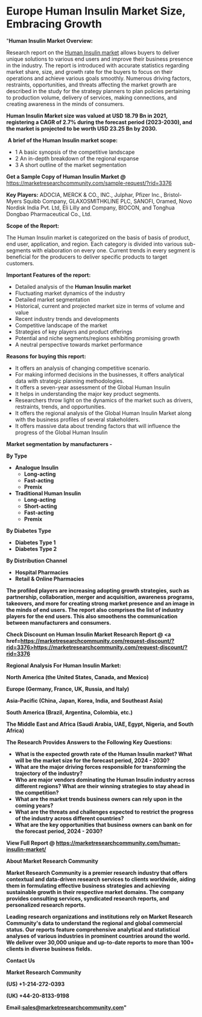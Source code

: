 # Europe Human Insulin Market Size, Embracing Growth
"<strong>Human Insulin Market Overview:</strong>

Research report on the <a href=https://marketresearchcommunity.com/human-insulin-market/>Human Insulin market</a> allows buyers to deliver unique solutions to various end users and improve their business presence in the industry. The report is introduced with accurate statistics regarding market share, size, and growth rate for the buyers to focus on their operations and achieve various goals smoothly. Numerous driving factors, restraints, opportunities, and threats affecting the market growth are described in the study for the strategy planners to plan policies pertaining to production volume, delivery of services, making connections, and creating awareness in the minds of consumers.

<strong>Human Insulin Market size was valued at USD 18.79 Bn in 2021, registering a CAGR of 2.7% during the forecast period (2023-2030), and the market is projected to be worth USD 23.25 Bn by 2030.</strong>

 <Strong>A brief of the Human Insulin market scope:</Strong>
<ul>
 <li>1  A basic synopsis of the competitive landscape</li>
 <li>2  An in-depth breakdown of the regional expanse</li>
 <li>3  A short outline of the market segmentation</li>
</ul>
<strong>Get a Sample Copy of Human Insulin Market @ </b></strong><a href=https://marketresearchcommunity.com/sample-request/?rid=3376><u>https://marketresearchcommunity.com/sample-request/?rid=3376</u></a>

<strong>Key Players:</strong> 
ADOCIA, MERCK &amp; CO., INC., Julphar, Pfizer Inc., Bristol-Myers Squibb Company, GLAXOSMITHKLINE PLC, SANOFI, Oramed, Novo Nordisk India Pvt. Ltd, Eli Lilly and Company, BIOCON, and Tonghua Dongbao Pharmaceutical Co., Ltd.

<strong>Scope of the Report:</strong>

The Human Insulin market is categorized on the basis of basis of product, end user, application, and region. Each category is divided into various sub-segments with elaboration on every one. Current trends in every segment is beneficial for the producers to deliver specific products to target customers.

<strong><b>Important Features of the report:</b></strong>
<ul>
  <li>Detailed analysis of the <strong><b>Human Insulin </b></strong><strong><b>market</b></strong></li>
  <li>Fluctuating market dynamics of the industry</li>
  <li>Detailed market segmentation</li>
  <li>Historical, current and projected market size in terms of volume and value</li>
  <li>Recent industry trends and developments</li>
  <li>Competitive landscape of the market</li>
  <li>Strategies of key players and product offerings</li>
  <li>Potential and niche segments/regions exhibiting promising growth</li>
  <li>A neutral perspective towards market performance</li>
</ul>
<strong><b>Reasons for buying this report:</b></strong>
<ul>
  <li>It offers an analysis of changing competitive scenario.</li>
  <li>For making informed decisions in the businesses, it offers analytical data with strategic planning methodologies.</li>
  <li>It offers a seven-year assessment of the Global Human Insulin</li>
  <li>It helps in understanding the major key product segments.</li>
  <li>Researchers throw light on the dynamics of the market such as drivers, restraints, trends, and opportunities.</li>
  <li>It offers the regional analysis of the Global Human Insulin Market along with the business profiles of several stakeholders.</li>
  <li>It offers massive data about trending factors that will influence the progress of the Global Human Insulin</li>
</ul>

<strong>Market segmentation by manufacturers -</strong>


<strong><strong>By Type</strong></h4>
<ul>
 	<li>Analogue Insulin
<ul>
 	<li>Long-acting</li>
 	<li>Fast-acting</li>
 	<li>Premix</li>
</ul>
</li>
 	<li>Traditional Human Insulin
<ul>
 	<li>Long-acting</li>
 	<li>Short-acting</li>
 	<li>Fast-acting</li>
 	<li>Premix</li>
</ul>
</li>
</ul>
<strong><strong>By Diabetes Type</strong></h4>
<ul>
 	<li>Diabetes Type 1</li>
 	<li>Diabetes Type 2</li>
</ul>
<strong><strong>By Distribution Channel</strong></h4>
<ul>
 	<li>Hospital Pharmacies</li>
 	<li>Retail &amp; Online Pharmacies</li>
</ul>

The profiled players are increasing adopting growth strategies, such as partnership, collaboration, merger and acquisition, awareness programs, takeovers, and more for creating strong market presence and an image in the minds of end users. The report also comprises the list of industry players for the end users. This also smoothens the communication between manufacturers and consumers.

<strong><b>Check Discount on Human Insulin Market Research Report @ </b></strong><a href=https://marketresearchcommunity.com/request-discount/?rid=3376><u>https://marketresearchcommunity.com/request-discount/?rid=3376</u></a>

<strong>Regional Analysis For Human Insulin Market:</strong>

<strong>North America</strong> (the United States, Canada, and Mexico)

<strong>Europe</strong> (Germany, France, UK, Russia, and Italy)

<strong>Asia-Pacific</strong> (China, Japan, Korea, India, and Southeast Asia)

<strong>South America</strong> (Brazil, Argentina, Colombia, etc.)

<strong>The Middle East and Africa</strong> (Saudi Arabia, UAE, Egypt, Nigeria, and South Africa)

<strong>The Research Provides Answers to the Following Key Questions:</strong>
<ul>
 	<li>What is the expected growth rate of the Human Insulin market? What will be the market size for the forecast period, 2024 - 2030?</li>
 	<li>What are the major driving forces responsible for transforming the trajectory of the industry?</li>
 	<li>Who are major vendors dominating the Human Insulin industry across different regions? What are their winning strategies to stay ahead in the competition?</li>
 	<li>What are the market trends business owners can rely upon in the coming years?</li>
 	<li>What are the threats and challenges expected to restrict the progress of the industry across different countries?</li>
 	<li>What are the key opportunities that business owners can bank on for the forecast period, 2024 - 2030?</li>
</ul>

<strong>View Full Report @</strong> <a href=https://marketresearchcommunity.com/human-insulin-market/>https://marketresearchcommunity.com/human-insulin-market/</a>

<strong>About Market Research Community</strong>

Market Research Community is a premier research industry that offers contextual and data-driven research services to clients worldwide, aiding them in formulating effective business strategies and achieving sustainable growth in their respective market domains. The company provides consulting services, syndicated research reports, and personalized research reports.

Leading research organizations and institutions rely on Market Research Community's data to understand the regional and global commercial status. Our reports feature comprehensive analytical and statistical analyses of various industries in prominent countries around the world. We deliver over 30,000 unique and up-to-date reports to more than 100+ clients in diverse business fields.

<strong>Contact Us</strong>

<strong>Market Research Community</strong>

(US) +1-214-272-0393

(UK) +44-20-8133-9198

<strong>Email:</strong>sales@marketresearchcommunity.com"

